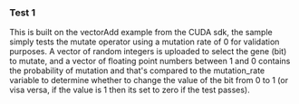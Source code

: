 ### Test 1
   
   
This is built on the vectorAdd example from the CUDA sdk, the sample simply tests the mutate operator using a mutation rate of 0 for 
validation purposes. A vector of random integers is uploaded to select the gene (bit) to mutate, and a vector of floating point numbers
between 1 and 0 contains the probability of mutation and that's compared to the mutation_rate variable to determine whether to change the
value of the bit from 0 to 1 (or visa versa, if the value is 1 then its set to zero if the test passes).

